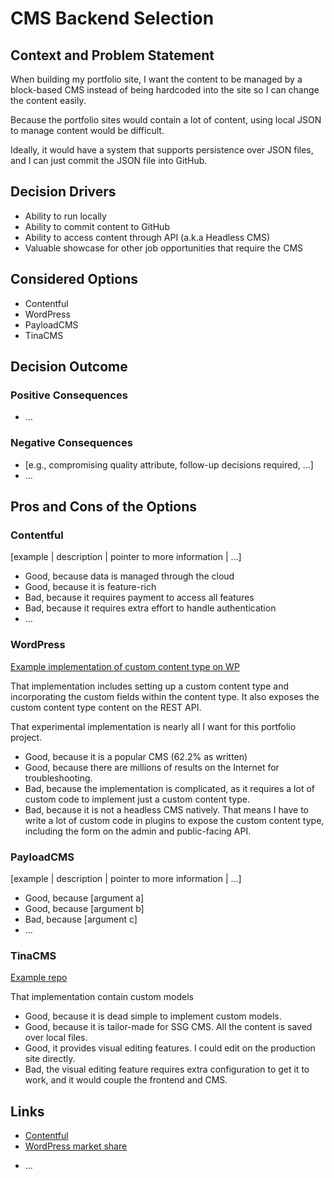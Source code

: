 # CMS Backend Selection

## Context and Problem Statement

When building my portfolio site, I want the content to be managed by a block-based CMS instead of being hardcoded into
the site so I can change the content easily.

Because the portfolio sites would contain a lot of content, using local JSON to manage content would be difficult.

Ideally, it would have a system that supports persistence over JSON files, and I can just commit the JSON file into
GitHub.

## Decision Drivers

- Ability to run locally
- Ability to commit content to GitHub
- Ability to access content through API (a.k.a Headless CMS)
- Valuable showcase for other job opportunities that require the CMS

## Considered Options

- Contentful
- WordPress
- PayloadCMS
- TinaCMS

## Decision Outcome

### Positive Consequences <!-- optional -->

- …

### Negative Consequences <!-- optional -->

- [e.g., compromising quality attribute, follow-up decisions required, …]
- …

## Pros and Cons of the Options <!-- optional -->

### Contentful

[example | description | pointer to more information | …] <!-- optional -->

- Good, because data is managed through the cloud
- Good, because it is feature-rich
- Bad, because it requires payment to access all features
- Bad, because it requires extra effort to handle authentication
- … <!-- numbers of pros and cons can vary -->

### WordPress

[Example implementation of custom content type on WP](https://github.com/neviaumi/portfolio/blob/556a7aabbb1e978cab26c6767dee30d3b34528ad/systems/cms/wordpress/wp-content/plugins/portfolio/portfolio.php#L1)

That implementation includes setting up a custom content type and incorporating the custom fields within the content
type. It also exposes the custom content type content on the REST API.

That experimental implementation is nearly all I want for this portfolio project.

- Good, because it is a popular CMS (62.2% as written)
- Good, because there are millions of results on the Internet for troubleshooting.
- Bad, because the implementation is complicated, as it requires a lot of custom code to implement just a custom content
  type.
- Bad, because it is not a headless CMS natively. That means I have to write a lot of custom code in plugins to expose
  the custom content type, including the form on the admin and public-facing API.

### PayloadCMS

[example | description | pointer to more information | …] <!-- optional -->

- Good, because [argument a]
- Good, because [argument b]
- Bad, because [argument c]
- … <!-- numbers of pros and cons can vary -->

### TinaCMS

[Example repo](https://github.com/neviaumi/portfolio/tree/be3f34007ed319d0c0be571fec760c40881360dc/systems/cms)

That implementation contain custom models

- Good, because it is dead simple to implement custom models.
- Good, because it is tailor-made for SSG CMS. All the content is saved over local files.
- Good, it provides visual editing features. I could edit on the production site directly.
- Bad, the visual editing feature requires extra configuration to get it to work, and it would couple the frontend and
  CMS.

## Links <!-- optional -->

- [Contentful](https://www.contentful.com/)
- [WordPress market share](https://w3techs.com/technologies/overview/content_management)

<!-- example: Refined by [ADR-0005](0005-example.md) -->

- … <!-- numbers of links can vary -->
